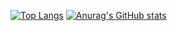 [![Top Langs](https://github-readme-stats.vercel.app/api/top-langs/?username=Ogawa-Satoru&layout=compact&theme=onedark)](https://github.com/anuraghazra/github-readme-stats)
[![Anurag's GitHub stats](https://github-readme-stats.vercel.app/api?username=Ogawa-Satoru&theme=onedark)](https://github.com/anuraghazra/github-readme-stats)
